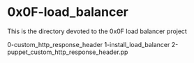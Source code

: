 # 0x0F-load_balancer
This is the directory devoted to the 0x0F load balancer project

0-custom_http_response_header
1-install_load_balancer
2-puppet_custom_http_response_header.pp
